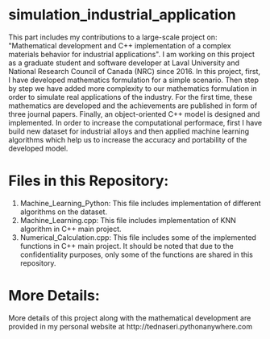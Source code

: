 # simulation_industrial_application
This part includes my contributions to a large-scale project on: "Mathematical development and C++ implementation of a complex materials behavior for industrial applications". I am working on this project as a graduate student and software developer at Laval University and National Research Council of Canada (NRC) since 2016. In this project, first, I have developed mathematics formulation for a simple scenario. Then step by step we have added more complexity to our mathematics formulation in order to simulate real applications of the industry. For the first time, these mathematics are developed and the achievements are published in form of three journal papers. Finally, an object-oriented C++ model is designed and implemented. In order to increase the computational performace, first I have build new dataset for industrial alloys and then applied machine learning algorithms which help us to increase the accuracy and portability of the developed model.

# Files in this Repository:
1) Machine_Learning_Python: This file includes implementation of different algorithms on the dataset.
2) Machine_Learning.cpp: This file includes implementation of KNN algorithm in C++ main project.
3) Numerical_Calculation.cpp: This file includes some of the implemented functions in C++ main project. It should be noted that due to the confidentiality purposes, only some of the functions are shared in this repository.

# More Details:
<p>More details of this project along with the mathematical development are provided in my personal website at http://tednaseri.pythonanywhere.com</p>
